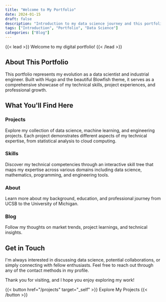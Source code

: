 ```yaml
---
title: "Welcome to My Portfolio"
date: 2024-01-15
draft: false
description: "Introduction to my data science journey and this portfolio website"
tags: ["Introduction", "Portfolio", "Data Science"]
categories: ["Blog"]
---
```


{{< lead >}}
Welcome to my digital portfolio! 
{{< /lead >}}

## About This Portfolio

This portfolio represents my evolution as a data scientist and industrial engineer. Built with Hugo and the beautiful Blowfish theme, it serves as a comprehensive showcase of my technical skills, project experiences, and professional growth.

## What You'll Find Here

### **Projects**
Explore my collection of data science, machine learning, and engineering projects. Each project demonstrates different aspects of my technical expertise, from statistical analysis to cloud computing.

### **Skills**
Discover my technical competencies through an interactive skill tree that maps my expertise across various domains including data science, mathematics, programming, and engineering tools.

###  **About**
Learn more about my background, education, and professional journey from UCSB to the University of Michigan.

### **Blog**
Follow my thoughts on market trends, project learnings, and technical insights.

## Get in Touch

I'm always interested in discussing data science, potential collaborations, or simply connecting with fellow enthusiasts. Feel free to reach out through any of the contact methods in my profile.

Thank you for visiting, and I hope you enjoy exploring my work!

{{< button href="/projects" target="_self" >}}
Explore My Projects
{{< /button >}} 